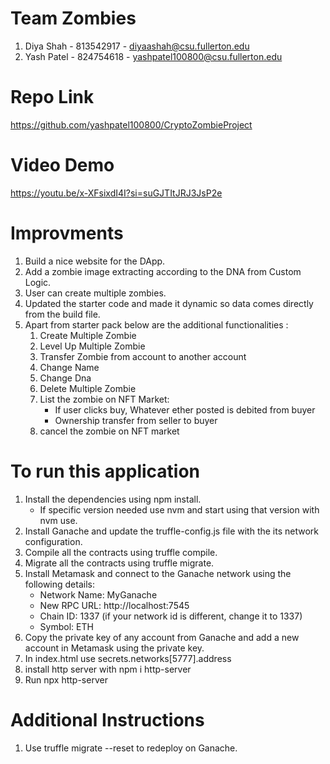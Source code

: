# Team Zombies

1. Diya Shah - 813542917 - diyaashah@csu.fullerton.edu
2. Yash Patel - 824754618 - yashpatel100800@csu.fullerton.edu

# Repo Link
https://github.com/yashpatel100800/CryptoZombieProject

# Video Demo
https://youtu.be/x-XFsixdI4I?si=suGJTItJRJ3JsP2e

# Improvments
1. Build a nice website for the DApp.
2. Add a zombie image extracting according to the DNA from Custom Logic.
3. User can create multiple zombies.
4. Updated the starter code and made it dynamic so data comes directly from the build file.
5. Apart from starter pack below are the additional functionalities :
   1. Create Multiple Zombie
   2. Level Up Multiple Zombie
   3. Transfer Zombie from account to another account
   4. Change Name
   5. Change Dna
   6. Delete Multiple Zombie
   7. List the zombie on NFT Market:
       - If user clicks buy, Whatever ether posted is debited from buyer
       - Ownership transfer from seller to buyer
   8. cancel the zombie on NFT market

# To run this application
1. Install the dependencies using npm install.
   - If specific version needed use nvm and start using that version with nvm use.
2. Install Ganache and update the truffle-config.js file with the its network configuration.
3. Compile all the contracts using truffle compile.
4. Migrate all the contracts using truffle migrate.
5. Install Metamask and connect to the Ganache network using the following details:
   - Network Name: MyGanache
   - New RPC URL: http://localhost:7545
   - Chain ID: 1337 (if your network id is different, change it to 1337)
   - Symbol: ETH
6. Copy the private key of any account from Ganache and add a new account in Metamask using the private key.
7. In index.html use secrets.networks[5777].address
8. install http server with npm i http-server
9. Run npx http-server

# Additional Instructions
1. Use truffle migrate --reset to redeploy on Ganache.
